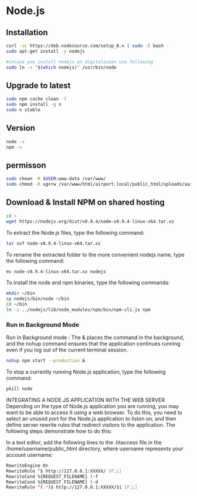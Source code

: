 # Node.js

## Installation

```bash
curl -sL https://deb.nodesource.com/setup_8.x | sudo -E bash -
sudo apt-get install -y nodejs

#incase you install nodejs on digitalocean use following
sudo ln -s "$(which nodejs)" /usr/bin/node
```

## Upgrade to latest

```bash
sudo npm cache clean -f
sudo npm install -g n
sudo n stable
```

## Version

```bash
node -v
npm -v
```

## permisson

```bash
sudo chown -R $USER:www-data /var/www/
sudo chmod -R ug+rw /var/www/html/airport.local/public_html/uploads/aaiscrsoc/
```

## Download & Install NPM on shared hosting

```bash
cd ~
wget https://nodejs.org/dist/v8.9.4/node-v8.9.4-linux-x64.tar.xz
```

To extract the Node.js files, type the following command:

```bash
tar xvf node-v8.9.4-linux-x64.tar.xz
```

To rename the extracted folder to the more convenient nodejs name, type the following command:

```bash
mv node-v8.9.4-linux-x64.tar.xz nodejs
```

To install the node and npm binaries, type the following commands:

```bash
mkdir ~/bin
cp nodejs/bin/node ~/bin
cd ~/bin
ln -s ../nodejs/lib/node_modules/npm/bin/npm-cli.js npm
```

### Run in Background Mode

Run in Background mode : The & places the command in the background, and the nohup command ensures that the application continues running even if you log out of the current terminal session.

```bash
nohup npm start --production &
```

To stop a currently running Node.js application, type the following command:

```bash
pkill node
```

INTEGRATING A NODE.JS APPLICATION WITH THE WEB SERVER
Depending on the type of Node.js application you are running, you may want to be able to access it using a web browser. To do this, you need to select an unused port for the Node.js application to listen on, and then define server rewrite rules that redirect visitors to the application. The following steps demonstrate how to do this:

In a text editor, add the following lines to the .htaccess file in the /home/username/public_html directory, where username represents your account username:

```bash
RewriteEngine On
RewriteRule ^$ http://127.0.0.1:XXXXX/ [P,L]
RewriteCond %{REQUEST_FILENAME} !-f
RewriteCond %{REQUEST_FILENAME} !-d
RewriteRule ^(.*)$ http://127.0.0.1:XXXXX/$1 [P,L]
```
